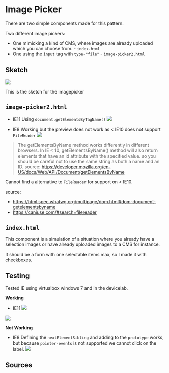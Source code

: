 # Image Picker

There are two simple components made for this pattern.

Two different image pickers:
- One mimicking a kind of CMS, where images are already uploaded which you can choose from.  - `index.html`
- One using the `input` tag with `type-"file"` - `image-picker2.html`

## Sketch

![][sketch]

This is the sketch for the imagepicker


## `image-picker2.html`

- IE11
Using `document.getElementsByTagName()`
![][2-ie11]

- IE8
Working but the preview does not work as < IE10  does not support `FileReader`
![][2-ie8]
> The getElementsByName method works differently in different browsers. In IE < 10, getElementsByName() method will also return elements that have an id attribute with the specified value. so you should be careful not to use the same string as both a name and an ID. source: https://developer.mozilla.org/en-US/docs/Web/API/Document/getElementsByName

Cannot find a alternative to `FileReader` for support on < IE10.

source:
- https://html.spec.whatwg.org/multipage/dom.html#dom-document-getelementsbyname
- https://caniuse.com/#search=filereader





## `index.html`

This component is a simulation of a situation where you already have a selection images or have already uploaded images to a CMS for instance.

It should be a form with one selectable items max, so I made it with checkboxes.

## Testing
Tested IE using virtualbox windows 7 and in the devicelab.

**Working**
- IE11
![][ie11]

<!-- ![][kindle]

![][nokia] -->

![][op]

<!-- ![][lg]

![][samsung] -->

**Not Working**
- IE8
Defining the `nextElementSibling` and adding to the `prototype` works, but because `pointer-events` is not supported we cannot click on the label.
![][ie8]


## Sources
[sketch]: https://github.com/kyunwang/browser-technologies/blob/master/opdracht2/image-picker/doc/sketch.jpg



[2-ie11]: https://github.com/kyunwang/browser-technologies/blob/master/opdracht2/image-picker/doc/picker2/ie11.png
[2-ie8]: https://github.com/kyunwang/browser-technologies/blob/master/opdracht2/image-picker/doc/picker2/ie8.png


[ie11]: https://github.com/kyunwang/browser-technologies/blob/master/opdracht2/image-picker/doc/picker1/ie11.png
[ie8]: https://github.com/kyunwang/browser-technologies/blob/master/opdracht2/image-picker/doc/picker1/ie8.png
[ie8-no]: https://github.com/kyunwang/browser-technologies/blob/master/opdracht2/image-picker/doc/picker1/ie8-no.png
[kindle]: https://github.com/kyunwang/browser-technologies/blob/master/opdracht2/image-picker/doc/picker1/kindle.jpg
[nokia]: https://github.com/kyunwang/browser-technologies/blob/master/opdracht2/image-picker/doc/picker1/nokia.jpg  
[op]: https://github.com/kyunwang/browser-technologies/blob/master/opdracht2/image-picker/doc/picker1/op.jpg
[lg]: https://github.com/kyunwang/browser-technologies/blob/master/opdracht2/image-picker/doc/picker1/lg.jpg
[samsung]: https://github.com/kyunwang/browser-technologies/blob/master/opdracht2/image-picker/doc/picker1/samsung.jpg